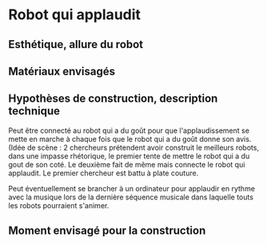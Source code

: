 
# Robot qui applaudit

## Esthétique, allure du robot

## Matériaux envisagés

## Hypothèses de construction, description technique
Peut être connecté au robot qui a du goût pour que l'applaudissement se mette en marche à chaque fois que le robot qui a du goût donne son avis. 
(Idée de scène : 2 chercheurs prétendent avoir construit le meilleurs robots, dans une impasse rhétorique, le premier tente de mettre le robot qui a du gout de son coté. Le deuxième fait de même mais connecte le robot qui applaudit. Le premier chercheur est battu à plate couture.

Peut éventuellement se brancher à un ordinateur pour applaudir en rythme avec la musique lors de la dernière séquence musicale dans laquelle touts les robots pourraient s'animer.

## Moment envisagé pour la construction
